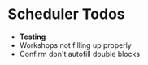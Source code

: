 # Scheduler Todos

- **Testing**
- Workshops not filling up properly
- Confirm don't autofill double blocks